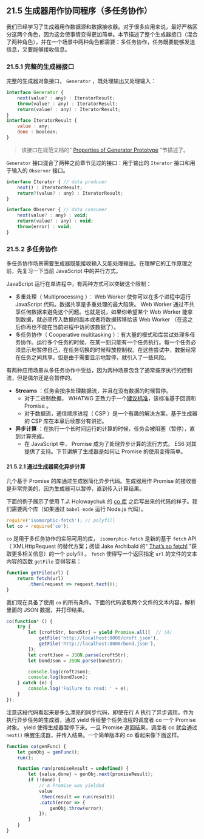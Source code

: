 ## 21.5 生成器用作协同程序（多任务协作）

我们已经学习了生成器用作数据源和数据接收器。对于很多应用来说，最好严格区分这两个角色，因为这会使事情变得更加简单。本节描述了整个生成器接口（混合了两种角色），并在一个场景中两种角色都需要：多任务协作，任务既要能够发送信息，又要能够接收信息。

### 21.5.1 完整的生成器接口

完整的生成器对象接口， `Generator` ，既处理输出又处理输入：

```js
interface Generator {
    next(value? : any) : IteratorResult;
    throw(value? : any) : IteratorResult;
    return(value? : any) : IteratorResult;
}
interface IteratorResult {
    value : any;
    done : boolean;
}
```

> 该接口在规范文档的“ [Properties of Generator Prototype](http://www.ecma-international.org/ecma-262/6.0/#sec-properties-of-generator-prototype) ”节描述了。

`Generator` 接口混合了两种之前章节见过的接口：用于输出的 `Iterator` 接口和用于输入的 `Observer` 接口。

```js
interface Iterator { // data producer
    next() : IteratorResult;
    return?(value? : any) : IteratorResult;
}

interface Observer { // data consumer
    next(value? : any) : void;
    return(value? : any) : void;
    throw(error) : void;
}
```

### 21.5.2 多任务协作

多任务协作场景需要生成器既能接收输入又能处理输出。在理解它的工作原理之前，先复习一下当前 JavaScript 中的并行方式。

JavaScript 运行在单进程中，有两种方式可以突破这个限制：

* 多重处理（ Multiprocessing ）： Web Worker 使你可以在多个进程中运行 JavaScript 代码。数据共享是多重处理的最大陷阱。 Web Worker 通过不共享任何数据来避免这个问题。也就是说，如果你希望某个 Web Worker 能拿到数据，就必须传入数据的副本或者将数据转移给该 Web Worker （在这之后你再也不能在当前进程中访问该数据了）。
* 多任务协作（ Cooperative multitasking ）：有大量的模式和库尝试处理多任务协作。运行多个任务的时候，在某一刻只能有一个任务执行。每一个任务必须显示地暂停自己，在任务切换的时候释放控制权。在这些尝试中，数据经常在任务之间共享。但是由于需要显示地暂停，就引入了一些风险。

有两种应用场景从多任务协作中受益，因为两种场景包含了通常按序执行的控制流，但是偶尔还是会暂停的。

* **Streams** ：任务会按序处理数据流，并且在没有数据的时候暂停。
    * 对于二进制数据， WHATWG 正致力于一个[建议标准](https://streams.spec.whatwg.org/)，该标准基于回调和 Promise 。
    * 对于数据流，通信顺序进程（ CSP ）是一个有趣的解决方案。基于生成器的 CSP 库在本章后续部分有讲述。
* **异步计算** ：在执行一个长时间运行的计算的时候，任务会被阻塞（暂停），直到计算完成。
    * 在 JavaScript 中， Promise 成为了处理异步计算的流行方式。 ES6 对其提供了支持。下节讲解了生成器是如何让 Promise 的使用变得简单。

#### 21.5.2.1 通过生成器简化异步计算

几个基于 Promise 的库通过生成器简化异步代码。生成器用作 Promise 的接收器是非常完美的，因为生成器可以暂停，直到传入计算结果。

下面的例子展示了使用 T.J. Holowaychuk 的 [co 库](https://github.com/tj/co) 之后写出来的代码的样子。我们需要两个库（如果通过 `babel-node` 运行 Node.js 代码）。

```js
require('isomorphic-fetch'); // polyfill
let co = require('co');
```

`co` 是用于多任务协作的实际可用的库， `isomorphic-fetch` 是新的基于 `fetch` API （ XMLHttpRequest 的替代方案；阅读 Jake Archibald 的“ [That’s so fetch!](http://jakearchibald.com/2015/thats-so-fetch/) ”获取更多相关信息）的一个 polyfill 。 `fetch` 使得写一个返回指定 `url` 的文件的文本内容的函数 `getFile` 变得容易：

```js
function getFile(url) {
    return fetch(url)
        .then(request => request.text());
}
```

我们现在具备了使用 `co` 的所有条件。下面的代码读取两个文件的文本内容，解析里面的 JSON 数据，并打印结果。

```js
co(function* () {
    try {
        let [croftStr, bondStr] = yield Promise.all([  // (A)
            getFile('http://localhost:8000/croft.json'),
            getFile('http://localhost:8000/bond.json'),
        ]);
        let croftJson = JSON.parse(croftStr);
        let bondJson = JSON.parse(bondStr);

        console.log(croftJson);
        console.log(bondJson);
    } catch (e) {
        console.log('Failure to read: ' + e);
    }
});
```

注意这段代码看起来是多么漂亮的同步代码，即使在行 A 执行了异步调用。作为执行异步任务的生成器，通过 yield 传给整个任务流程的调度者 co 一个 Promise 对象。 yield 使得生成器暂停下来。一旦 Promise 返回结果，调度者 co 就会通过 `next()` 唤醒生成器，并传入结果。一个简单版本的 co 看起来像下面这样。

```js
function co(genFunc) {
    let genObj = genFunc();
    run();

    function run(promiseResult = undefined) {
        let {value,done} = genObj.next(promiseResult);
        if (!done) {
            // A Promise was yielded
            value
            .then(result => run(result))
            .catch(error => {
                genObj.throw(error);
            });
        }
    }
}
```
